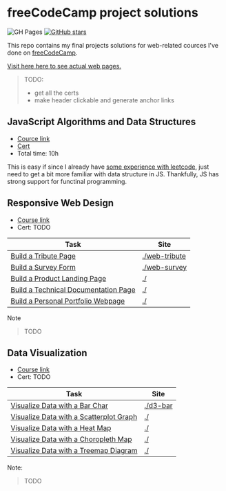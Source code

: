 # freeCodeCamp project solutions

![GH Pages](https://github.com/letientai299/freecodecamp/actions/workflows/gh-pages.yml/badge.svg)
[![GitHub stars](https://img.shields.io/github/stars/letientai299/freecodecamp?style=social&label=Star&maxAge=2592000)](https://GitHub.com/letientai299/freecodecamp/stargazers/)

This repo contains my final projects solutions for web-related cources I've done
on [freeCodeCamp][fcc].

[Visit here here to see actual web pages.](https://letientai.io/freecodecamp/)

> TODO:
>
> - get all the certs
> - make header clickable and generate anchor links

## JavaScript Algorithms and Data Structures

- [Cource link][fcc_algo]
- [Cert](https://www.freecodecamp.org/certification/letientai299/javascript-algorithms-and-data-structures)
- Total time: 10h

This is easy if since I already have
[some experience with leetcode](https://github.com/letientai299/leetcode), just
need to get a bit more familiar with data structure in JS. Thankfully, JS has
strong support for functinal programming.

## Responsive Web Design

- [Course link][fcc_web]
- Cert: TODO

| Task                                                    | Site                           |
| ------------------------------------------------------- | ------------------------------ |
| [Build a Tribute Page][fcc_web_tribute]                 | [./web-tribute](./web-tribute) |
| [Build a Survey Form][fcc_web_survey]                   | [./web-survey](./web-survey)   |
| [Build a Product Landing Page][fcc_web_landing]         | [./](./)                       |
| [Build a Technical Documentation Page][fcc_web_doc]     | [./](./)                       |
| [Build a Personal Portfolio Webpage][fcc_web_portfolio] | [./](./)                       |

Note

> TODO

## Data Visualization

- [Course link][fcc_web]
- Cert: TODO

| Task                                                          | Site                 |
| ------------------------------------------------------------- | -------------------- |
| [Visualize Data with a Bar Char][fcc_d3_bar]                  | [./d3-bar](./d3-bar) |
| [Visualize Data with a Scatterplot Graph][fcc_d3_scatterplot] | [./](./)             |
| [Visualize Data with a Heat Map][fcc_d3_heat]                 | [./](./)             |
| [Visualize Data with a Choropleth Map][fcc_d3_choropleth]     | [./](./)             |
| [Visualize Data with a Treemap Diagram][fcc_d3_treemap]       | [./](./)             |

Note:

> TODO

<!-- ref -->

[fcc]: https://www.freecodecamp.org/
[fcc_algo]:
  https://www.freecodecamp.org/learn/javascript-algorithms-and-data-structures/
[fcc_web]: https://www.freecodecamp.org/learn/responsive-web-design/
[fcc_web_tribute]:
  https://www.freecodecamp.org/learn/responsive-web-design/responsive-web-design-projects/build-a-tribute-page
[fcc_web_survey]:
  https://www.freecodecamp.org/learn/responsive-web-design/responsive-web-design-projects/build-a-survey-form
[fcc_web_landing]:
  https://www.freecodecamp.org/learn/responsive-web-design/responsive-web-design-projects/build-a-product-landing-page
[fcc_web_doc]:
  https://www.freecodecamp.org/learn/responsive-web-design/responsive-web-design-projects/build-a-technical-documentation-page
[fcc_web_portfolio]:
  https://www.freecodecamp.org/learn/responsive-web-design/responsive-web-design-projects/build-a-personal-portfolio-webpage
[fcc_d3]: https://www.freecodecamp.org/learn/data-visualization/
[fcc_d3_bar]:
  https://www.freecodecamp.org/learn/data-visualization/data-visualization-projects/visualize-data-with-a-bar-chart
[fcc_d3_scatterplot]:
  https://www.freecodecamp.org/learn/data-visualization/data-visualization-projects/visualize-data-with-a-scatterplot-graph
[fcc_d3_heat]:
  https://www.freecodecamp.org/learn/data-visualization/data-visualization-projects/visualize-data-with-a-heat-map
[fcc_d3_choropleth]:
  https://www.freecodecamp.org/learn/data-visualization/data-visualization-projects/visualize-data-with-a-choropleth-map
[fcc_d3_treemap]:
  https://www.freecodecamp.org/learn/data-visualization/data-visualization-projects/visualize-data-with-a-treemap-diagram
